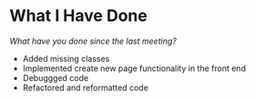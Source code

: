 # What I Have Done
*What have you done since the last meeting?*

- Added missing classes
- Implemented create new page functionality in the front end
- Debuggged code
- Refactored and reformatted code
